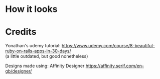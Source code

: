 # How it looks


# Credits
Yonathan's udemy tutorial: https://www.udemy.com/course/8-beautiful-ruby-on-rails-apps-in-30-days/
<br>(a little outdated, but good nonetheless)

Designs made using: Affinity Designer https://affinity.serif.com/en-gb/designer/
